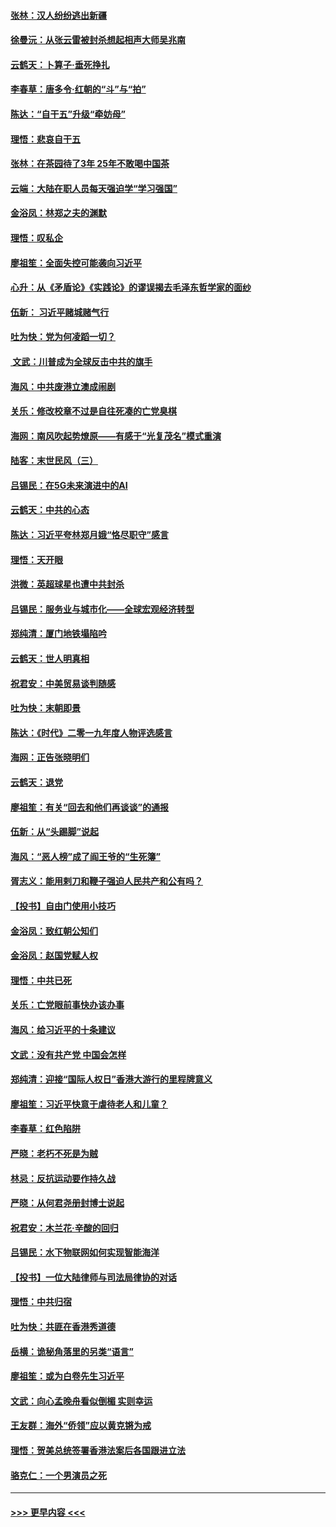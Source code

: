 #### [张林：汉人纷纷逃出新疆](../pages/nsc993/n11743530.md?t=12251001) 
#### [徐曼沅：从张云雷被封杀想起相声大师吴兆南](../pages/nsc993/n11741816.md?t=12251001) 
#### [云鹤天：卜算子‧垂死挣扎](../pages/nsc993/n11739956.md?t=12251001) 
#### [李春草：唐多令‧红朝的“斗”与“拍”](../pages/nsc993/n11739830.md?t=12251001) 
#### [陈达：“自干五”升级“牵妨母”](../pages/nsc993/n11739724.md?t=12251001) 
#### [理悟：悲哀自干五](../pages/nsc993/n11739547.md?t=12251001) 
#### [张林：在茶园待了3年 25年不敢喝中国茶](../pages/nsc993/n11739240.md?t=12251001) 
#### [云端：大陆在职人员每天强迫学“学习强国”](../pages/nsc993/n11738735.md?t=12251001) 
#### [金浴凤：林郑之夫的渊默](../pages/nsc993/n11737735.md?t=12251001) 
#### [理悟：叹私企](../pages/nsc993/n11737715.md?t=12251001) 
#### [廖祖笙：全面失控可能袭向习近平](../pages/nsc993/n11737704.md?t=12251001) 
#### [心升：从《矛盾论》《实践论》的谬误揭去毛泽东哲学家的面纱](../pages/nsc993/n11736962.md?t=12251001) 
#### [伍新： 习近平赌城赌气行](../pages/nsc993/n11736929.md?t=12251001) 
#### [吐为快：党为何凌蹈一切？](../pages/nsc993/n11736915.md?t=12251001) 
#### [ 文武：川普成为全球反击中共的旗手](../pages/nsc993/n11736882.md?t=12251001) 
#### [海风：中共废港立澳成闹剧](../pages/nsc993/n11735857.md?t=12251001) 
#### [关乐：修改校章不过是自往死凑的亡党臭棋](../pages/nsc993/n11735097.md?t=12251001) 
#### [海网：南风吹起势燎原——有感于“光复茂名”模式重演](../pages/nsc993/n11732308.md?t=12251001) 
#### [陆客：末世民风（三）](../pages/nsc993/n11732211.md?t=12251001) 
#### [吕锡民：在5G未来演进中的AI](../pages/nsc993/n11730010.md?t=12251001) 
#### [云鹤天：中共的心态](../pages/nsc993/n11729906.md?t=12251001) 
#### [陈达：习近平夸林郑月娥“恪尽职守”感言](../pages/nsc993/n11729881.md?t=12251001) 
#### [理悟：天开眼](../pages/nsc993/n11729699.md?t=12251001) 
#### [洪微：英超球星也遭中共封杀](../pages/nsc993/n11727243.md?t=12251001) 
#### [吕锡民：服务业与城市化——全球宏观经济转型](../pages/nsc993/n11725845.md?t=12251001) 
#### [郑纯清：厦门地铁塌陷吟](../pages/nsc993/n11725813.md?t=12251001) 
#### [云鹤天：世人明真相](../pages/nsc993/n11725621.md?t=12251001) 
#### [祝君安：中美贸易谈判随感](../pages/nsc993/n11725609.md?t=12251001) 
#### [吐为快：末朝即景](../pages/nsc993/n11723365.md?t=12251001) 
#### [陈达：《时代》二零一九年度人物评选感言](../pages/nsc993/n11723337.md?t=12251001) 
#### [海网：正告张晓明们](../pages/nsc993/n11723228.md?t=12251001) 
#### [云鹤天：退党](../pages/nsc993/n11723056.md?t=12251001) 
#### [廖祖笙：有关“回去和他们再谈谈”的通报](../pages/nsc993/n11722442.md?t=12251001) 
#### [伍新：从“头踢脚”说起](../pages/nsc993/n11722429.md?t=12251001) 
#### [海风：“恶人榜”成了阎王爷的“生死簿”](../pages/nsc993/n11722272.md?t=12251001) 
#### [胥志义：能用剌刀和鞭子强迫人民共产和公有吗？](../pages/nsc993/n11720569.md?t=12251001) 
#### [【投书】自由门使用小技巧](../pages/nsc993/n11720180.md?t=12251001) 
#### [金浴凤：致红朝公知们](../pages/nsc993/n11720563.md?t=12251001) 
#### [金浴凤：赵国党赋人权](../pages/nsc993/n11720533.md?t=12251001) 
#### [理悟：中共已死](../pages/nsc993/n11720233.md?t=12251001) 
#### [关乐：亡党眼前事快办该办事](../pages/nsc993/n11719160.md?t=12251001) 
#### [海风：给习近平的十条建议](../pages/nsc993/n11717616.md?t=12251001) 
#### [文武：没有共产党 中国会怎样](../pages/nsc993/n11717584.md?t=12251001) 
#### [郑纯清：迎接“国际人权日”香港大游行的里程牌意义](../pages/nsc993/n11717417.md?t=12251001) 
#### [廖祖笙：习近平快意于虐待老人和儿童？](../pages/nsc993/n11715313.md?t=12251001) 
#### [李春草：红色陷阱](../pages/nsc993/n11715029.md?t=12251001) 
#### [严晓：老朽不死是为贼](../pages/nsc993/n11712910.md?t=12251001) 
#### [林忌：反抗运动要作持久战](../pages/nsc993/n11712623.md?t=12251001) 
#### [严晓：从何君尧册封博士说起](../pages/nsc993/n11712465.md?t=12251001) 
#### [祝君安：木兰花·辛酸的回归](../pages/nsc993/n11712381.md?t=12251001) 
#### [吕锡民：水下物联网如何实现智能海洋](../pages/nsc993/n11711158.md?t=12251001) 
#### [【投书】一位大陆律师与司法局律协的对话](../pages/nsc993/n11709675.md?t=12251001) 
#### [理悟：中共归宿](../pages/nsc993/n11710059.md?t=12251001) 
#### [吐为快：共匪在香港秀道德](../pages/nsc993/n11709979.md?t=12251001) 
#### [岳横：诡秘角落里的另类“语言”](../pages/nsc993/n11709792.md?t=12251001) 
#### [廖祖笙：或为白卷先生习近平](../pages/nsc993/n11708330.md?t=12251001) 
#### [文武：向心孟晚舟看似倒楣 实则幸运](../pages/nsc993/n11708236.md?t=12251001) 
#### [王友群：海外“侨领”应以黄克锵为戒](../pages/nsc993/n11706176.md?t=12251001) 
#### [理悟：贺美总统签署香港法案后各国跟进立法](../pages/nsc993/n11706853.md?t=12251001) 
#### [骆克仁：一个男演员之死](../pages/nsc993/n11706677.md?t=12251001) 

----
#### [ >>> 更早内容 <<< ](../indexes/nsc993-earlier.md)
